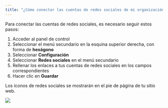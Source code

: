 ```yaml
---
title: "¿Cómo conectar las cuentas de redes sociales de mi organización a mi sitio web?"
---
```


Para conectar las cuentas de redes sociales, es necesario seguir estos pasos:

1) Acceder al panel de control
2) Seleccionar el menú secundario en la esquina superior derecha, con forma de **hexágono**
4) Seleccionar **Configuración**
5) Seleccionar **Redes sociales** en el menú secundario
6) Rellenar los enlaces a tus cuentas de redes sociales en los campos correspondientes
7) Hacer clic en **Guardar**

Los íconos de redes sociales se mostrarán en el pie de página de tu sitio web.

<a href="/build/help/024.png">
    <img src="/build/help/024.png" />
</a>
